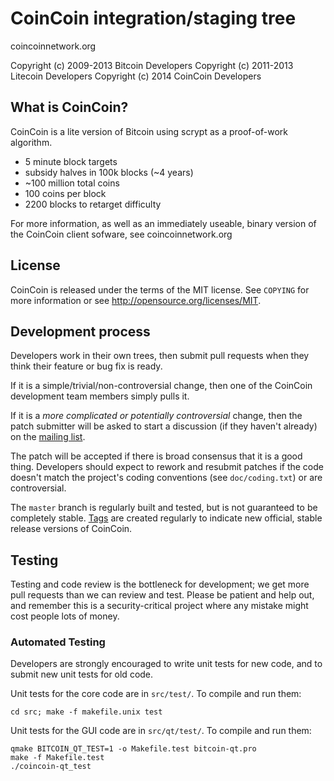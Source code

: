 CoinCoin integration/staging tree
================================

coincoinnetwork.org

Copyright (c) 2009-2013 Bitcoin Developers
Copyright (c) 2011-2013 Litecoin Developers
Copyright (c) 2014 CoinCoin Developers

What is CoinCoin?
----------------

CoinCoin is a lite version of Bitcoin using scrypt as a proof-of-work algorithm.
 - 5 minute block targets
 - subsidy halves in 100k blocks (~4 years)
 - ~100 million total coins
 - 100 coins per block
 - 2200 blocks to retarget difficulty

For more information, as well as an immediately useable, binary version of
the CoinCoin client sofware, see coincoinnetwork.org

License
-------

CoinCoin is released under the terms of the MIT license. See `COPYING` for more
information or see http://opensource.org/licenses/MIT.

Development process
-------------------

Developers work in their own trees, then submit pull requests when they think
their feature or bug fix is ready.

If it is a simple/trivial/non-controversial change, then one of the CoinCoin
development team members simply pulls it.

If it is a *more complicated or potentially controversial* change, then the patch
submitter will be asked to start a discussion (if they haven't already) on the
[mailing list](http://sourceforge.net/mailarchive/forum.php?forum_name=bitcoin-development).

The patch will be accepted if there is broad consensus that it is a good thing.
Developers should expect to rework and resubmit patches if the code doesn't
match the project's coding conventions (see `doc/coding.txt`) or are
controversial.

The `master` branch is regularly built and tested, but is not guaranteed to be
completely stable. [Tags](https://github.com/bitcoin/bitcoin/tags) are created
regularly to indicate new official, stable release versions of CoinCoin.

Testing
-------

Testing and code review is the bottleneck for development; we get more pull
requests than we can review and test. Please be patient and help out, and
remember this is a security-critical project where any mistake might cost people
lots of money.

### Automated Testing

Developers are strongly encouraged to write unit tests for new code, and to
submit new unit tests for old code.

Unit tests for the core code are in `src/test/`. To compile and run them:

    cd src; make -f makefile.unix test

Unit tests for the GUI code are in `src/qt/test/`. To compile and run them:

    qmake BITCOIN_QT_TEST=1 -o Makefile.test bitcoin-qt.pro
    make -f Makefile.test
    ./coincoin-qt_test

